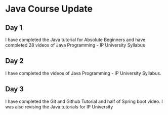 # Java Course Update
<h2> Day 1 </h2>
I have completed the Java tutorial for Absolute Beginners and have completed 28 videos of Java Programming - IP University Syllabus
<h2> Day 2 </h2>
I have completed the videos of Java Programming - IP University Syllabus.
<h2> Day 3 </h2>
I have completed the Git and Github Tutorial and half of Spring boot video. I was also revising the Java tutorials for IP University
